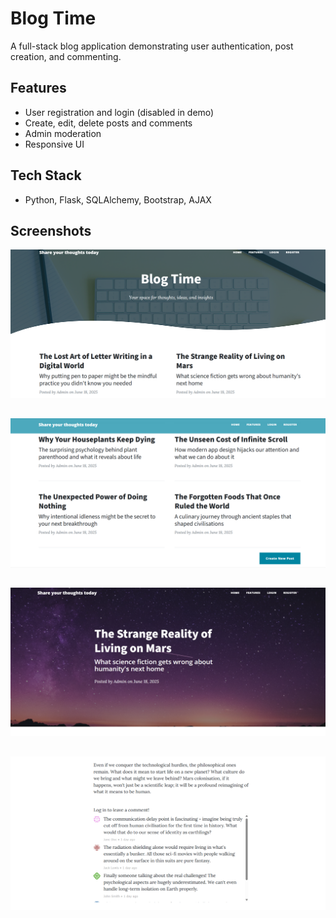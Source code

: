 # Blog Time

A full-stack blog application demonstrating user authentication, post creation, and commenting.

## Features

- User registration and login (disabled in demo)
- Create, edit, delete posts and comments
- Admin moderation
- Responsive UI

## Tech Stack
- Python, Flask, SQLAlchemy, Bootstrap, AJAX

## Screenshots
![Header Screenshot](./screenshots/blogtime1.png)
##
![Homepage Screenshot](./screenshots/blogtime2.png)
##
![Blog Screenshot](./screenshots/blogtime3.png)
##
![Comments Screenshot](./screenshots/blogtime4.png)


